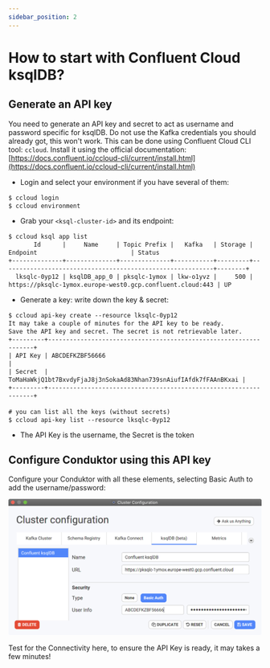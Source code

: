 ```yaml
---
sidebar_position: 2
---
```


# How to start with Confluent Cloud ksqlDB?

## Generate an API key

You need to generate an API key and secret to act as username and password specific for ksqlDB. Do not use the Kafka credentials you should already got, this won't work. This can be done using Confluent Cloud CLI tool: `ccloud`. Install it using the official documentation: [https://docs.confluent.io/ccloud-cli/current/install.html](https://docs.confluent.io/ccloud-cli/current/install.html)

- Login and select your environment if you have several of them:

```text
$ ccloud login
$ ccloud environment
```

- Grab your `<ksql-cluster-id>` and its endpoint:

```text
$ ccloud ksql app list
       Id      |     Name     | Topic Prefix |   Kafka   | Storage |                         Endpoint                          | Status
+--------------+--------------+--------------+-----------+---------+-----------------------------------------------------------+--------+
  lksqlc-0yp12 | ksqlDB_app_0 | pksqlc-1ymox | lkw-o1yvz |     500 | https://pksqlc-1ymox.europe-west0.gcp.confluent.cloud:443 | UP
```

- Generate a key: write down the key & secret:

```text
$ ccloud api-key create --resource lksqlc-0yp12
It may take a couple of minutes for the API key to be ready.
Save the API key and secret. The secret is not retrievable later.
+---------+------------------------------------------------------------------+
| API Key | ABCDEFKZBF56666                                                  |
| Secret  | ToMaHaWkjQ1bt7BxvdyFjaJ8j3nSokaAd83Nhan739snAiufIAfdk7fFAAnBKxai |
+---------+------------------------------------------------------------------+

# you can list all the keys (without secrets)
$ ccloud api-key list --resource lksqlc-0yp12
```

- The API Key is the username, the Secret is the token

## Configure Conduktor using this API key

Configure your Conduktor with all these elements, selecting Basic Auth to add the username/password:

![](../assets/screenshot-2021-01-29-at-00.02.42.png)

Test for the Connectivity here, to ensure the API Key is ready, it may takes a few minutes!
